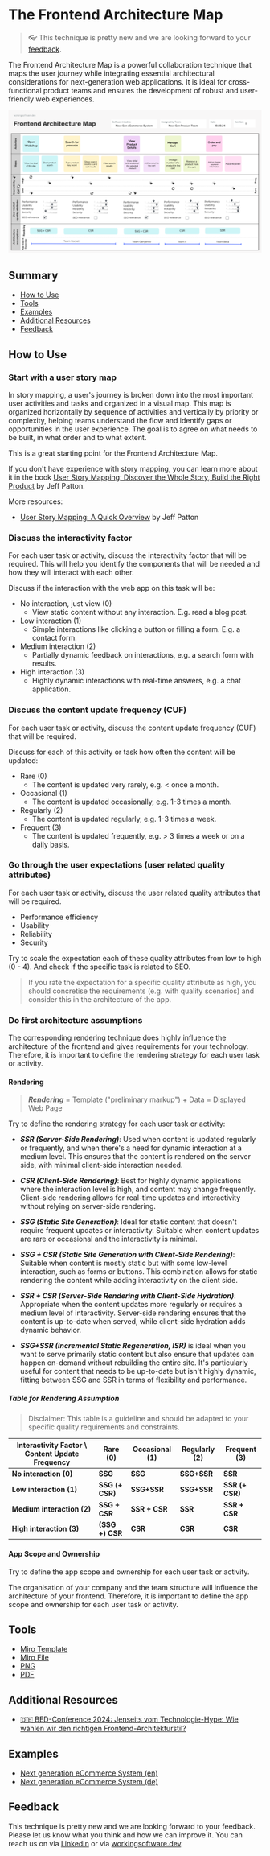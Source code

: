 # The Frontend Architecture Map

> 👓 This technique is pretty new and we are looking forward to your [feedback](#feedback).

The Frontend Architecture Map is a powerful collaboration technique that maps the user journey while integrating essential 
architectural considerations for next-generation web applications. It is ideal for cross-functional product teams and ensures the 
development of robust and user-friendly web experiences.

![Example Frontend Architecture Map](resources/examples/frontend-architecture-map-example-en.png "The Frontend Architecture Map")

## Summary

- [How to Use](#how-to-use)
- [Tools](#tools)
- [Examples](#examples)
- [Additional Resources](#additional-resources)
- [Feedback](#feedback)

## How to Use

### Start with a user story map

In story mapping, a user's journey is broken down into the most important user activities and tasks and organized in a visual map. This map is organized horizontally by sequence of activities and vertically by priority or complexity, helping teams understand the flow and identify gaps or opportunities in the user experience. The goal is to agree on what needs to be built, in what order and to what extent.

This is a great starting point for the Frontend Architecture Map.

If you don't have experience with story mapping, you can learn more about it in the book [User Story Mapping: Discover the Whole Story, Build the Right Product](https://amzn.to/4dBS5mc) by Jeff Patton.

More resources:
- [User Story Mapping: A Quick Overview](https://jpattonassociates.com/story-mapping/) by Jeff Patton


### Discuss the interactivity factor

For each user task or activity, discuss the interactivity factor that will be required. This will help you identify the components that will be needed and how they will interact with each other.

Discuss if the interaction with the web app on this task will be:

* No interaction, just view (0)
    * View static content without any interaction. E.g. read a blog post.
* Low interaction (1)
    * Simple interactions like clicking a button or filling a form. E.g. a contact form.
* Medium interaction (2)
    * Partially dynamic feedback on interactions, e.g. a search form with results.
* High interaction (3)
    * Highly dynamic interactions with real-time answers, e.g. a chat application.


### Discuss the content update frequency (CUF)

For each user task or activity, discuss the content update frequency (CUF) that will be required. 

Discuss for each of this activity or task how often the content will be updated:

* Rare (0)
    * The content is updated very rarely, e.g. < once a month.
* Occasional (1)
    * The content is updated occasionally, e.g. 1-3 times a month.
* Regularly (2)
    * The content is updated regularly, e.g. 1-3 times a week.
* Frequent (3)
    * The content is updated frequently, e.g. > 3 times a week or on a daily basis.

### Go through the user expectations (user related quality attributes)

For each user task or activity, discuss the user related quality attributes that will be required.

* Performance efficiency
* Usability
* Reliability
* Security

Try to scale the expectation each of these quality attributes from low to high (0 - 4). And check if the specific task is related to SEO.

> If you rate the expectation for a specific quality attribute as high, you should concretise the requirements (e.g. with quality scenarios) and consider this in the architecture of the app.

### Do first architecture assumptions

The corresponding rendering technique does highly influence the architecture of the frontend and gives requirements for your technology. Therefore, it is important to define the rendering strategy for each user task or activity.

#### Rendering

>
> ***Rendering*** = Template ("preliminary markup") + Data = Displayed Web Page
>

Try to define the rendering strategy for each user task or activity:

* ***SSR (Server-Side Rendering)***: Used when content is updated regularly or frequently, and when there's a need for dynamic interaction at a medium level. This ensures that the content is rendered on the server side, with minimal client-side interaction needed.

* ***CSR (Client-Side Rendering)***: Best for highly dynamic applications where the interaction level is high, and content may change frequently. Client-side rendering allows for real-time updates and interactivity without relying on server-side rendering.    

* ***SSG (Static Site Generation)***: Ideal for static content that doesn't require frequent updates or interactivity. Suitable when content updates are rare or occasional and the interactivity is minimal.

* ***SSG + CSR (Static Site Generation with Client-Side Rendering)***: Suitable when content is mostly static but with some low-level interaction, such as forms or buttons. This combination allows for static rendering the content while adding interactivity on the client side.

* ***SSR + CSR (Server-Side Rendering with Client-Side Hydration)***: Appropriate when the content updates more regularly or requires a medium level of interactivity. Server-side rendering ensures that the content is up-to-date when served, while client-side hydration adds dynamic behavior.

* ***SSG+SSR (Incremental Static Regeneration, ISR)*** is ideal when you want to serve primarily static content but also ensure that updates can happen on-demand without rebuilding the entire site. It's particularly useful for content that needs to be up-to-date but isn't highly dynamic, fitting between SSG and SSR in terms of flexibility and performance.


##### Table for Rendering Assumption

> Disclaimer: This table is a guideline and should be adapted to your specific quality requirements and constraints.

| **Interactivity Factor \ Content Update Frequency** | **Rare (0)** | **Occasional (1)** | **Regularly (2)** | **Frequent (3)** |
|-----------------------------------------------------|--------------|--------------------|-------------------|------------------|
| **No interaction (0)**                              | **SSG**      | **SSG**            | **SSG+SSR** | **SSR**    |
| **Low interaction (1)**                             | **SSG (+ CSR)**| **SSG+SSR**  | **SSG+SSR** | **SSR (+ CSR)**    |
| **Medium interaction (2)**                          | **SSG + CSR**| **SSR + CSR**      | **SSR**           | **SSR + CSR**    |
| **High interaction (3)**                            | **(SSG +) CSR**      | **CSR**            | **CSR**           | **CSR**          |


#### App Scope and Ownership

Try to define the app scope and ownership for each user task or activity.

The organisation of your company and the team structure will influence the architecture of your frontend. Therefore, it is important to define the app scope and ownership for each user task or activity.

## Tools

* [Miro Template](https://miro.com/miroverse/frontend-architecture-map/)
* [Miro File](resources/template/frontend-architecture-map-en.rtb)
* [PNG](resources/template/frontend-architecture-map-en.png)
* [PDF](resources/template/frontend-architecture-map-en.pdf)

## Additional Resources

* [🇩🇪 BED-Conference 2024: Jenseits vom Technologie-Hype: Wie wählen wir den richtigen Frontend-Architekturstil?](https://drive.google.com/file/d/1WXYIEhjYtFsF9aftSAsu-1ir-qqt-B8i/view?usp=sharing)

## Examples

* [Next generation eCommerce System (en)](resources/examples/frontend-architecture-map-example-en.png)
* [Next generation eCommerce System (de)](resources/examples/frontend-architecture-map-example-de.png)


## Feedback

This technique is pretty new and we are looking forward to your feedback. Please let us know what you think and how we can improve it. You can reach us on via [LinkedIn](https://www.linkedin.com/in/patrick-roos-40124a118/) or via [workingsoftware.dev](https://www.workingsoftware.dev).